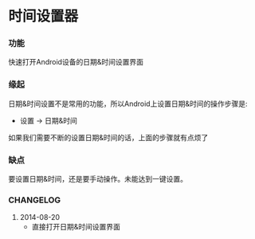 时间设置器
==================

### 功能
快速打开Android设备的日期&时间设置界面

### 缘起
日期&时间设置不是常用的功能，所以Android上设置日期&时间的操作步骤是:  

- 设置 -> 日期&时间

如果我们需要不断的设置日期&时间的话，上面的步骤就有点烦了

### 缺点
要设置日期&时间，还是要手动操作。未能达到一键设置。


### CHANGELOG
1. 2014-08-20
	- 直接打开日期&时间设置界面
